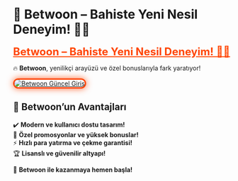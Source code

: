 # 🎯 Betwoon – Bahiste Yeni Nesil Deneyim! 🚀🔥  

<a href="https://cutt.ly/BetwoonLink" title="Betwoon Güncel Giriş" style="color: #ff4500; font-size: 24px; font-weight: bold;">Betwoon – Bahiste Yeni Nesil Deneyim! 🚀🔥</a>  

🔥 **Betwoon**, yenilikçi arayüzü ve özel bonuslarıyla fark yaratıyor!  

<a href="https://cutt.ly/BetwoonLink" title="Betwoon Güncel Giriş">  
<img src="https://i.ibb.co/BtMhhf6/g-venligiris.jpg" alt="Betwoon Güncel Giriş" style="max-width: 100%; border: 3px solid #ff4500; border-radius: 15px; box-shadow: 0px 0px 15px rgba(255, 69, 0, 0.8);">  
</a>  

## 🚀 Betwoon’un Avantajları  
✔️ **Modern ve kullanıcı dostu tasarım!**  
🎁 **Özel promosyonlar ve yüksek bonuslar!**  
⚡ **Hızlı para yatırma ve çekme garantisi!**  
🏆 **Lisanslı ve güvenilir altyapı!**  

💎 **Betwoon ile kazanmaya hemen başla!**
